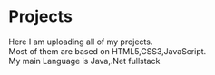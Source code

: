 # Projects
Here I am uploading all of my projects.<br>
Most of them are based on HTML5,CSS3,JavaScript.<br>
My main Language is Java,.Net fullstack<br>
